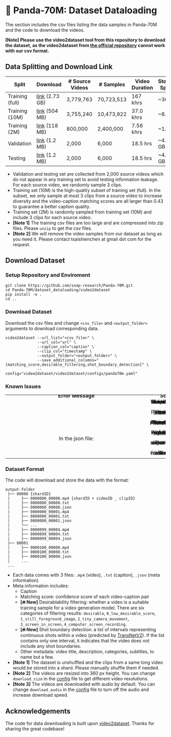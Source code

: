 # 🐼 Panda-70M: Dataset Dataloading
The section includes the csv files listing the data samples in Panda-70M and the code to download the videos.

**[Note] Please use the video2dataset tool from this repository to download the dataset, as the video2dataset from [the official repository](https://github.com/iejMac/video2dataset) cannot work with our csv format.**

## Data Splitting and Download Link
  | Split           | Download | # Source Videos | # Samples | Video Duration | Storage Space |
  |-----------------|----------|-----------------|-----------|----------------|---------------|
  | Training (full) | [link](https://drive.google.com/file/d/1pbh8W3qgst9CD7nlPhsH9wmUSWjQlGdW/view?usp=sharing) (2.73 GB) | 3,779,763 | 70,723,513 | 167 khrs  | ~36 TB  |
  | Training (10M)  | [link](https://drive.google.com/file/d/1LLOFeYw9nZzjT5aA1Wj4oGi5yHUzwSk5/view?usp=sharing) (504 MB)  | 3,755,240 | 10,473,922 | 37.0 khrs | ~8.0 TB |
  | Training (2M)   | [link](https://drive.google.com/file/d/1k7NzU6wVNZYl6NxOhLXE7Hz7OrpzNLgB/view?usp=sharing) (118 MB)  | 800,000   | 2,400,000  | 7.56 khrs | ~1.6 TB |
  | Validation      | [link](https://drive.google.com/file/d/1uHR5iXS3Sftzw6AwEhyZ9RefipNzBAzt/view?usp=sharing) (1.2 MB)  | 2,000     | 6,000      | 18.5 hrs  | ~4.0 GB |
  | Testing         | [link](https://drive.google.com/file/d/1BZ9L-157Au1TwmkwlJV8nZQvSRLIiFhq/view?usp=sharing) (1.2 MB)  | 2,000     | 6,000      | 18.5 hrs  | ~4.0 GB |
- Validation and testing set are collected from 2,000 source videos which do not appear in any training set to avoid testing information leakage. For each source video, we randomly sample 3 clips.
- Training set (10M) is the high-quality subset of training set (full). In the subset, we only sample at most 3 clips from a source video to increase diversity and the video-caption matching scores are all larger than 0.43 to guarantee a better caption quality.
- Training set (2M) is randomly sampled from training set (10M) and include 3 clips for each source video.
- **[Note 1]** The training csv files are too large and are compressed into zip files. Please `unzip` to get the csv files.
- **[Note 2]** We will remove the video samples from our dataset as long as you need it. Please contact tsaishienchen at gmail dot com for the request.
 
## Download Dataset
### Setup Repository and Enviroment
```
git clone https://github.com/snap-research/Panda-70M.git
cd Panda-70M/dataset_dataloading/video2dataset
pip install -e .
cd ..
```
### Download Dataset
Download the csv files and change `<csv_file>` and `<output_folder>` arguments to download corresponding data.
```
video2dataset --url_list="<csv_file>" \
              --url_col="url" \
              --caption_col="caption" \
              --clip_col="timestamp" \
              --output_folder="<output_folder>" \
              --save_additional_columns="[matching_score,desirable_filtering,shot_boundary_detection]" \
              --config="video2dataset/video2dataset/configs/panda70m.yaml"
```
### Known Issues
<table class="center">
  <tr style="line-height: 0">
    <td width=50% style="border: none; text-align: center"><b>Error Message</td>
    <td width=50% style="border: none; text-align: center"><b>Solution</td>
  </tr>
  <tr style="line-height: 0">
    <td width=50% style="border: none; text-align: center"><pre>pyarrow.lib.ArrowTypeError: Expected bytes, got<br>a 'list' object</pre></td>
    <td width=50% style="border: none; text-align: center">Your ffmpeg and ffmpeg-python version is out-of-date. Update them by pip or conda. Please refer <a href="https://github.com/kkroening/ffmpeg-python/issues/174">this issue</a> for more details.</td>
  </tr>
  <tr style="line-height: 0">
    <td width=50% style="border: none; text-align: center"><pre>HTTP Error 403: Forbidden</pre></td>
    <td width=50% style="border: none; text-align: center">Your IP got blocked. Use proxy for downloading. Please refer <a href="https://github.com/yt-dlp/yt-dlp/issues/8785">this issue</a> for more details.</td>
  </tr>
  <tr style="line-height: 0">
    <td width=50% style="border: none; text-align: center"><pre>HTTP Error 429: Too Many Requests</pre></td>
    <td width=50% style="border: none; text-align: center">Your download requests reach a limit. Slow down the download speed by reducing processes_count and thread_count in the <a href="./video2dataset/video2dataset/configs/panda_70M.yaml">config</a> file. Please refer <a href="https://github.com/iejMac/video2dataset/issues/267">this issue</a> for more details.</td>
  </tr>
  <tr style="line-height: 0">
    <td width=50% style="border: none; text-align: center"><pre>YouTube said: ERROR - Precondition check failed</pre></td>
    <td width=50% style="border: none; text-align: center">Your yt-dlp version is out-of-date and need to install a nightly version. Please refer <a href="https://github.com/yt-dlp/yt-dlp/issues/9316">this issue</a> for more details.</td>
  </tr>
  <tr style="line-height: 0">
    <td width=50% style="border: none; text-align: center">In the json file:<pre>"status": "failed_to_download" & "error_message":<br>"[Errno 2] No such file or directory: '/tmp/...'"</pre></td>
    <td width=50% style="border: none; text-align: center">The YouTube video has been set to private or removed. Please skip this sample.</td>
  </tr>
  <tr style="line-height: 0">
    <td width=50% style="border: none; text-align: center"><pre>YouTube: Skipping player responses from android clients<br>(got player responses for video ... instead of ...)</pre></td>
    <td width=50% style="border: none; text-align: center">The latest version of yt-dlp will solve this issue. Please refer <a href="https://github.com/yt-dlp/yt-dlp/issues/9554">this issue</a> for more details.</td>
  </tr>
</table>

### Dataset Format
The code will download and store the data with the format:
```
output-folder
 ├── 00000 {shardID}
 |     ├── 0000000_00000.mp4 {shardID + videoID _ clipID}
 |     ├── 0000000_00000.txt
 |     ├── 0000000_00000.json
 |     ├── 0000000_00001.mp4
 |     ├── 0000000_00001.txt
 |     ├── 0000000_00001.json
 |     └── ...
 |     ├── 0000099_00004.mp4
 |     ├── 0000099_00004.txt
 |     ├── 0000099_00004.json
 ├── 00001
 |     ├── 0000100_00000.mp4
 |     ├── 0000100_00000.txt
 |     ├── 0000100_00000.json
 │     ...
 ...
```
- Each data comes with 3 files: `.mp4` (video), `.txt` (caption), `.json` (meta information)
- Meta information includes:
  - Caption
  - Matching score: confidence score of each video-caption pair
  - **[🔥 New]** Desirablability filtering: whether a video is a suitable training sample for a video generation model. There are six categories of filtering results: `desirable`, `0_low_desirable_score`, `1_still_foreground_image`, `2_tiny_camera_movement`, `3_screen_in_screen`, `4_computer_screen_recording`.
  - **[🔥 New]** Shot boundary detection: a list of intervals representing continuous shots within a video (predicted by [TransNetV2](https://github.com/soCzech/TransNetV2)). If the list contains only one interval, it indicates that the video does not include any shot boundaries.
  - Other metadata: video title, description, categories, subtitles, to name but a few.
- **[Note 1]** The dataset is unshuffled and the clips from a same long video would be stored into a shard. Please manually shuffle them if needed.
- **[Note 2]** The videos are resized into 360 px height. You can change `download_size` in the [config](./video2dataset/video2dataset/configs/panda70m.yaml) file to get different video resolutions.
- **[Note 3]** The videos are downloaded with audio by default. You can change `download_audio` in the [config](./video2dataset/video2dataset/configs/panda70m.yaml) file to turn off the audio and increase download speed.

## Acknowledgements
The code for data downloading is built upon [video2dataset](https://github.com/iejMac/video2dataset).
Thanks for sharing the great codebase!
